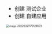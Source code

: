 - 创建 测试企业
- 创建 自建应用

<img src="/Users/wjl/Library/Application Support/typora-user-images/image-20220321170128573.png" alt="image-20220321170128573" style="zoom:50%;" />
